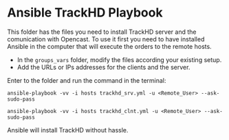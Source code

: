 # Ansible TrackHD Playbook

This folder has the files you need to install TrackHD server and the comunication with Opencast. To use it first you need to have installed Ansible in the computer that will execute the orders to the remote hosts.


* In the `groups_vars` folder, modify the files according your existing setup.
* Add the URLs or IPs addresses for the clients and the server.


Enter to the folder and run the command in the terminal:

```
ansible-playbook -vv -i hosts trackhd_srv.yml -u <Remote_User> --ask-sudo-pass

ansible-playbook -vv -i hosts trackhd_clnt.yml -u <Remote_User> --ask-sudo-pass
```


Ansible will install TrackHD without hassle.
